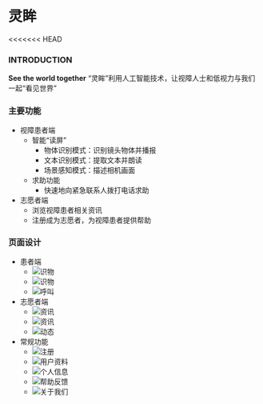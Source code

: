 # 灵眸

<<<<<<< HEAD

### INTRODUCTION

**See the world together**
“灵眸”利用人工智能技术，让视障人士和低视力与我们一起“看见世界”

### 主要功能
- 视障患者端
  - 智能“读屏”
    - 物体识别模式：识别镜头物体并播报
    - 文本识别模式：提取文本并朗读
    - 场景感知模式：描述相机画面
  - 求助功能
    - 快速地向紧急联系人拨打电话求助
- 志愿者端
  - 浏览视障患者相关资讯
  - 注册成为志愿者，为视障患者提供帮助

### 页面设计
- 患者端
  - ![识物](img/1.jpg)
  - ![识物](img/3.jpg)
  - ![呼叫](img/2.jpg)
- 志愿者端
  - ![资讯](img/4.jpg)
  - ![资讯](img/5.jpg)
  - ![动态](img/6.jpg)
- 常规功能
  - ![注册](img/7.jpg)
  - ![用户资料](img/10.jpg)
  - ![个人信息](img/11.jpg)
  - ![帮助反馈](img/9.jpg)
  - ![关于我们](img/8.jpg)




